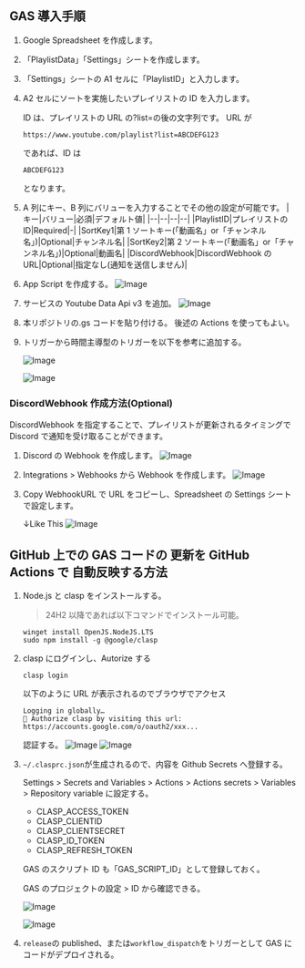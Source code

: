 ## GAS 導入手順

1. Google Spreadsheet を作成します。
2. 「PlaylistData」「Settings」シートを作成します。
3. 「Settings」シートの A1 セルに「PlaylistID」と入力します。
4. A2 セルにソートを実施したいプレイリストの ID を入力します。

   ID は、プレイリストの URL の?list=の後の文字列です。
   URL が

   ```
   https://www.youtube.com/playlist?list=ABCDEFG123
   ```

   であれば、ID は

   ```
   ABCDEFG123
   ```

   となります。

5. A 列にキー、B 列にバリューを入力することでその他の設定が可能です。
   |キー|バリュー|必須|デフォルト値|
   |--|--|--|--|
   |PlaylistID|プレイリストの ID|Required|-|
   |SortKey1|第 1 ソートキー(「動画名」or「チャンネル名」)|Optional|チャンネル名|
   |SortKey2|第 2 ソートキー(「動画名」or「チャンネル名」)|Optional|動画名|
   |DiscordWebhook|DiscordWebhook の URL|Optional|指定なし(通知を送信しません)|

6. App Script を作成する。
   ![Image](https://github.com/user-attachments/assets/0030115e-6fd6-4a41-a674-ab0a5b2facd5)

7. サービスの Youtube Data Api v3 を追加。
   ![Image](https://github.com/user-attachments/assets/e125f4f3-3617-4e99-b535-dcb77311ad02)

8. 本リポジトリの.gs コードを貼り付ける。
   後述の Actions を使ってもよい。

9. トリガーから時間主導型のトリガーを以下を参考に追加する。

   ![Image](https://github.com/user-attachments/assets/3d72148d-ef9e-403d-9071-b56523e30c99)

   ![Image](https://github.com/user-attachments/assets/f62b0f5b-6883-419a-8b2f-876dd4d8fa06)

### DiscordWebhook 作成方法(Optional)

DiscordWebhook を指定することで、プレイリストが更新されるタイミングで Discord で通知を受け取ることができます。

1. Discord の Webhook を作成します。
   ![Image](https://github.com/user-attachments/assets/fec07da7-4c70-4421-8e89-4cc742ca2a3c)

2. Integrations > Webhooks から Webhook を作成します。
   ![Image](https://github.com/user-attachments/assets/e2a4d931-e81a-49f2-b506-836a1d32d1f4)

3. Copy WebhookURL で URL をコピーし、Spreadsheet の Settings シートで設定します。

   ↓Like This
   ![Image](https://github.com/user-attachments/assets/33ddb7d1-52c7-4c55-ba28-30a36a8a8e3d)

## GitHub 上での GAS コードの 更新を GitHub Actions で 自動反映する方法

1.  Node.js と clasp をインストールする。

    > 24H2 以降であれば以下コマンドでインストール可能。

    ```pwsh
    winget install OpenJS.NodeJS.LTS
    sudo npm install -g @google/clasp
    ```

2.  clasp にログインし、Autorize する

    ```pwsh
    clasp login
    ```

    以下のように URL が表示されるのでブラウザでアクセス

    ```
    Logging in globally…
    🔑 Authorize clasp by visiting this url:
    https://accounts.google.com/o/oauth2/xxx...
    ```

    認証する。
    ![Image](https://github.com/user-attachments/assets/8ecdd42a-7c61-4697-b706-e5b9aac37302)
    ![Image](https://github.com/user-attachments/assets/7927bfbc-3d18-4b57-b8f9-a65255c01af1)

3.  `~/.clasprc.json`が生成されるので、内容を Github Secrets へ登録する。

    Settings > Secrets and Variables > Actions > Actions secrets > Variables > Repository variable に設定する。

    - CLASP_ACCESS_TOKEN
    - CLASP_CLIENTID
    - CLASP_CLIENTSECRET
    - CLASP_ID_TOKEN
    - CLASP_REFRESH_TOKEN

    GAS のスクリプト ID も「GAS_SCRIPT_ID」として登録しておく。

    GAS のプロジェクトの設定 > ID から確認できる。

    ![Image](https://github.com/user-attachments/assets/eb3aa726-c438-4b4e-8eb2-bda6cb364932)

    ![Image](https://github.com/user-attachments/assets/3f4d45ff-8330-4f8b-ab3e-77bbfe0288a9)

4.  `release`の published、または`workflow_dispatch`をトリガーとして GAS にコードがデプロイされる。
